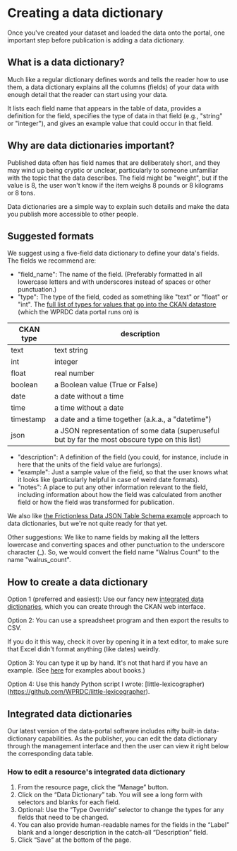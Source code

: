 # Creating a data dictionary

Once you've created your dataset and loaded the data onto the portal, one important step before publication is adding a data dictionary.

## What is a data dictionary?

Much like a regular dictionary defines words and tells the reader how to use them, a data dictionary explains all the columns (fields) of your data with enough detail that the reader can start using your data.

It lists each field name that appears in the table of data, provides a definition for the field, specifies the type of data in that field (e.g., "string" or "integer"), and gives an example value that could occur in that field.

## Why are data dictionaries important?

Published data often has field names that are deliberately short, and they may wind up being cryptic or unclear, particularly to someone unfamiliar with the topic that the data describes. The field might be "weight", but if the value is 8, the user won't know if the item weighs 8 pounds or 8 kilograms or 8 tons.

Data dictionaries are a simple way to explain such details and make the data you publish more accessible to other people. 

## Suggested formats

We suggest using a five-field data dictionary to define your data's fields.
The fields we recommend are:
- "field_name": The name of the field. (Preferably formatted in all lowercase letters and with underscores instead of spaces or other punctuation.)
- "type": The type of the field, coded as something like "text" or "float" or "int". The [full list of types for values that go into the CKAN datastore](http://docs.ckan.org/en/latest/maintaining/datastore.html#field-types) (which the WPRDC data portal runs on) is
    
CKAN type | description
----------|------------
text | text string
int | integer
float | real number
boolean | a Boolean value (True or False)
date | a date without a time
time | a time without a date
timestamp | a date and a time together (a.k.a., a "datetime")
json | a JSON representation of some data (superuseful but by far the most obscure type on this list) 
    
- "description": A definition of the field (you could, for instance, include in here that the units of the field value are furlongs).
- "example": Just a sample value of the field, so that the user knows what it looks like (particularly helpful in case of weird date formats).
- "notes": A place to put any other information relevant to the field, including information about how the field was calculated from another field or how the field was transformed for publication.

We also like [the Frictionless Data JSON Table Schema example](https://opendata.stackexchange.com/a/319) approach to data dictionaries, but we're not quite ready for that yet.

Other suggestions: We like to name fields by making all the letters lowercase and converting spaces and other punctuation to the underscore character \(\_\). So, we would convert the field name "Walrus Count" to the name "walrus_count". 

## How to create a data dictionary

Option 1 (preferred and easiest): Use our fancy new [integrated data dictionaries](#integrated-data-dictionaries), which you can create through the CKAN web interface.

Option 2: You can use a spreadsheet program and then export the results to CSV.

If you do it this way, check it over by opening it in a text editor, to make sure that Excel didn't format anything (like dates) weirdly.

Option 3: You can type it up by hand. It's not that hard if you have an example.
(See [here](https://github.com/WPRDC/little-lexicographer/tree/master/examples) for examples about books.)

Option 4: Use this handy Python script I wrote: [little-lexicographer)(https://github.com/WPRDC/little-lexicographer).

## Integrated data dictionaries

Our latest version of the data-portal software includes nifty built-in data-dictionary capabilities. As the publisher, you can edit the data dictionary through the management interface and then the user can view it right below the corresponding data table.

### How to edit a resource's integrated data dictionary

1) From the resource page, click the “Manage” button.
2) Click on the “Data Dictionary” tab. You will see a long form with selectors and blanks for each field.
3) Optional: Use the “Type Override” selector to change the types for any fields that need to be changed.
4) You can also provide human-readable names for the fields in the “Label” blank and a longer description in the catch-all “Description” field.
5) Click “Save” at the bottom of the page.
